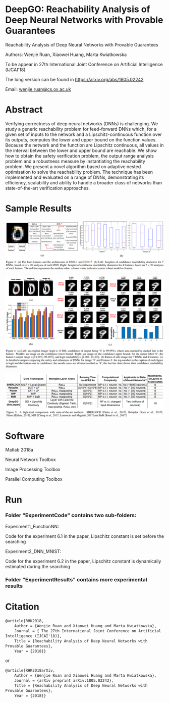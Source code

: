 

# DeepGO: Reachability Analysis of Deep Neural Networks with Provable Guarantees

Reachability Analysis of Deep Neural Networks with Provable Guarantees

Authors: Wenjie Ruan, Xiaowei Huang, Marta Kwiatkowska

To be appear in 27th International Joint Conference on Artificial Intelligence (IJCAI'18)

The long version can be found in https://arxiv.org/abs/1805.02242 

Email: wenjie.ruan@cs.ox.ac.uk

# Abstract
Verifying correctness of deep neural networks (DNNs) is challenging. We study a generic reachability problem for feed-forward DNNs which, for a given set of inputs to the network and a Lipschitz-continuous function over its outputs, computes the lower and upper bound on the function values. Because the network and the function are Lipschitz continuous, all values in the interval between the lower and upper bound are reachable. We show how to obtain the safety verification problem, the output range analysis problem and a robustness measure by instantiating the reachability problem. We present a novel algorithm based on adaptive nested optimisation to solve the reachability problem. The technique has been implemented and evaluated on a range of DNNs, demonstrating its efficiency, scalability and ability to handle a broader class of networks than state-of-the-art verification approaches. 


# Sample Results

![alt text](Capture1.PNG)

![alt text](Capture2.PNG)

![alt text](Capture3.PNG)


# Software

Matlab 2018a

Neural Network Toolbox

Image Processing Toolbox

Parallel Computing Toolbox

# Run

### Folder "ExperimentCode" contains two sub-folders:

Experiment1_FunctionNN:

Code for the experiment 6.1 in the paper, Lipschitz constant is set before the searching

Experiment2_DNN_MNIST:

Code for the experiment 6.2 in the paper, Lipschitz constant is dynamically estimated during the searching

### Folder "ExperimentResults" contains more experimental results


# Citation
```
@article{RHK2018,
	Author = {Wenjie Ruan and Xiaowei Huang and Marta Kwiatkowska},
	Journal = { The 27th International Joint Conference on Artificial Intelligence (IJCAI'18)},
	Title = {Reachability Analysis of Deep Neural Networks with Provable Guarantees},
	Year = {2018}}
```
or

```
@article{RHK2018arXiv,
	Author = {Wenjie Ruan and Xiaowei Huang and Marta Kwiatkowska},
	Journal = {arXiv preprint arXiv:1805.02242},
	Title = {Reachability Analysis of Deep Neural Networks with Provable Guarantees},
	Year = {2018}}
```


